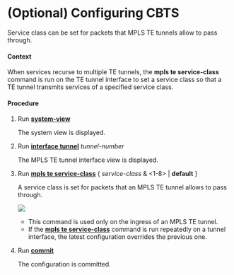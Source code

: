 (Optional) Configuring CBTS
===========================

Service class can be set for packets that MPLS TE tunnels allow to pass through.

#### Context

When services recurse to multiple TE tunnels, the **mpls te service-class** command is run on the TE tunnel interface to set a service class so that a TE tunnel transmits services of a specified service class.


#### Procedure

1. Run [**system-view**](cmdqueryname=system-view)
   
   
   
   The system view is displayed.
2. Run [**interface tunnel**](cmdqueryname=interface+tunnel) *tunnel-number*
   
   
   
   The MPLS TE tunnel interface view is displayed.
3. Run [**mpls te service-class**](cmdqueryname=mpls+te+service-class) { *service-class* & <1-8> | **default** }
   
   
   
   A service class is set for packets that an MPLS TE tunnel allows to pass through.
   
   
   
   ![](../../../../public_sys-resources/note_3.0-en-us.png) 
   * This command is used only on the ingress of an MPLS TE tunnel.
   * If the [**mpls te service-class**](cmdqueryname=mpls+te+service-class) command is run repeatedly on a tunnel interface, the latest configuration overrides the previous one.
4. Run [**commit**](cmdqueryname=commit)
   
   
   
   The configuration is committed.